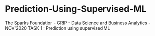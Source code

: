 # Prediction-Using-Supervised-ML
The Sparks Foundation - GRIP - Data Science and Business Analytics - NOV'2020
TASK 1 : Prediction using supervised ML
